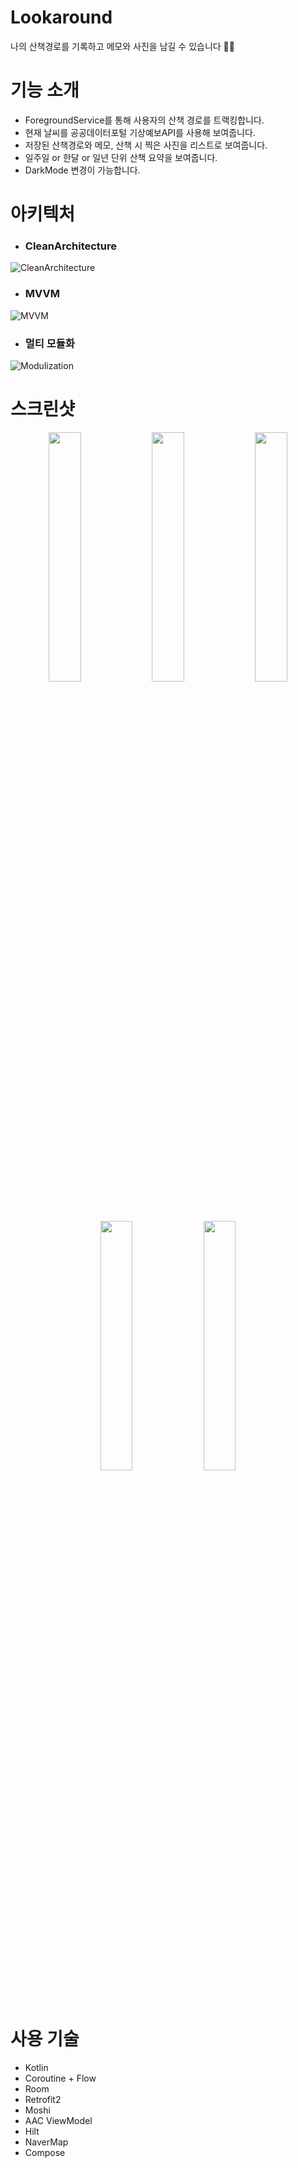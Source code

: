 # Lookaround

나의 산책경로를 기록하고 메모와 사진을 남길 수 있습니다 🚶🏻

# 기능 소개

- ForegroundService를 통해 사용자의 산책 경로를 트랙킹합니다.
- 현재 날씨를 공공데이터포털 기상예보API를 사용해 보여줍니다.
- 저장된 산책경로와 메모, 산책 시 찍은 사진을 리스트로 보여줍니다.
- 일주일 or 한달 or 일년 단위 산책 요약을 보여줍니다.
- DarkMode 변경이 가능합니다.

# 아키텍처

- ### CleanArchitecture
![CleanArchitecture](https://github.com/user-attachments/assets/d7d56f3e-021e-46c5-b085-34776e224b61)

- ### MVVM
![MVVM](https://github.com/user-attachments/assets/7395af0b-90c8-44a9-8100-1832d3cbdcd8)

- ### 멀티 모듈화
![Modulization](https://github.com/user-attachments/assets/b3f10000-4bad-405a-8cf5-27764b9d7dee)


# 스크린샷

<p align="center">  <img src="https://github.com/user-attachments/assets/0e0558ed-ad64-47ff-b51a-da7597898f9c" align="center" width="32%">  
  <img src="https://github.com/user-attachments/assets/e8642de6-6f05-4f85-a00e-49f84e6fa197" align="center" width="32%">  
  <img src="https://github.com/user-attachments/assets/b62b298e-9e3e-4c7d-8d59-7dd5b50f55ee" align="center" width="32%">  
</p>
<p align="center">  <img src="https://github.com/user-attachments/assets/7ba4c91d-c2d6-4dff-b3c0-f356672b0fa0" align="center" width="32%">  
  <img src="https://github.com/user-attachments/assets/4a077f05-1ddb-4150-bffb-39e538cbf3e4" align="center" width="32%">  
</p>

# 사용 기술

* Kotlin
* Coroutine + Flow
* Room
* Retrofit2
* Moshi
* AAC ViewModel
* Hilt
* NaverMap
* Compose
